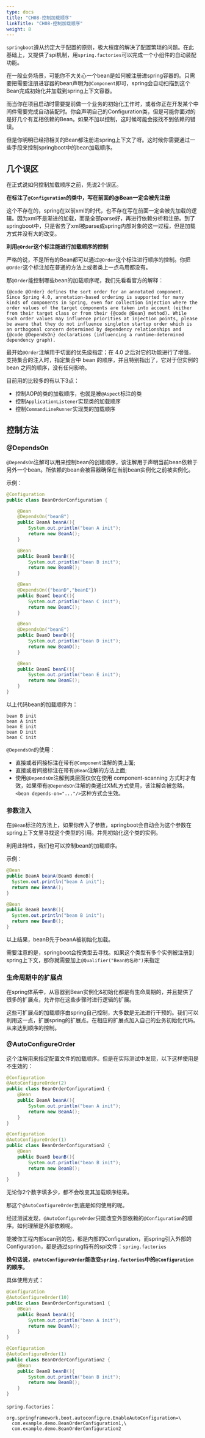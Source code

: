 ```yaml
---
type: docs
title: "CH08-控制加载顺序"
linkTitle: "CH08-控制加载顺序"
weight: 8
---
```


`springboot`遵从约定大于配置的原则，极大程度的解决了配置繁琐的问题。在此基础上，又提供了spi机制，用`spring.factories`可以完成一个小组件的自动装配功能。

在一般业务场景，可能你不大关心一个bean是如何被注册进spring容器的。只需要把需要注册进容器的bean声明为`@Component`即可，spring会自动扫描到这个Bean完成初始化并加载到spring上下文容器。

而当你在项目启动时需要提前做一个业务的初始化工作时，或者你正在开发某个中间件需要完成自动装配时。你会声明自己的Configuration类，但是可能你面对的是好几个有互相依赖的Bean。如果不加以控制，这时候可能会报找不到依赖的错误。

但是你明明已经把相关的Bean都注册进spring上下文了呀。这时候你需要通过一些手段来控制springboot中的bean加载顺序。

## 几个误区

在正式说如何控制加载顺序之前，先说2个误区。

**在标注了`@Configuration`的类中，写在前面的@Bean一定会被先注册**

这个不存在的，spring在以前xml的时代，也不存在写在前面一定会被先加载的逻辑。因为xml不是渐进的加载，而是全部parse好，再进行依赖分析和注册。到了springboot中，只是省去了xml被parse成spring内部对象的这一过程，但是加载方式并没有大的改变。

**利用`@Order`这个标注能进行加载顺序的控制**

严格的说，不是所有的Bean都可以通过`@Order`这个标注进行顺序的控制。你把`@Order`这个标注加在普通的方法上或者类上一点鸟用都没有。

那`@Order`能控制哪些bean的加载顺序呢，我们先看看官方的解释：

```less
{@code @Order} defines the sort order for an annotated component. Since Spring 4.0, annotation-based ordering is supported for many kinds of components in Spring, even for collection injection where the order values of the target components are taken into account (either from their target class or from their {@code @Bean} method). While such order values may influence priorities at injection points, please be aware that they do not influence singleton startup order which is an orthogonal concern determined by dependency relationships and {@code @DependsOn} declarations (influencing a runtime-determined dependency graph).
```

最开始`@Order`注解用于切面的优先级指定；在 4.0 之后对它的功能进行了增强，支持集合的注入时，指定集合中 bean 的顺序，并且特别指出了，它对于但实例的 bean 之间的顺序，没有任何影响。

目前用的比较多的有以下3点：

- 控制AOP的类的加载顺序，也就是被`@Aspect`标注的类
- 控制`ApplicationListener`实现类的加载顺序
- 控制`CommandLineRunner`实现类的加载顺序

## 控制方法

### @DependsOn

`@DependsOn`注解可以用来控制bean的创建顺序，该注解用于声明当前bean依赖于另外一个bean。所依赖的bean会被容器确保在当前bean实例化之前被实例化。

示例：

```java
@Configuration
public class BeanOrderConfiguration {

    @Bean
    @DependsOn("beanB")
    public BeanA beanA(){
        System.out.println("bean A init");
        return new BeanA();
    }

    @Bean
    public BeanB beanB(){
        System.out.println("bean B init");
        return new BeanB();
    }

    @Bean
    @DependsOn({"beanD","beanE"})
    public BeanC beanC(){
        System.out.println("bean C init");
        return new BeanC();
    }

    @Bean
    @DependsOn("beanE")
    public BeanD beanD(){
        System.out.println("bean D init");
        return new BeanD();
    }

    @Bean
    public BeanE beanE(){
        System.out.println("bean E init");
        return new BeanE();
    }
}
```

以上代码bean的加载顺序为：

```mipsasm
bean B init
bean A init
bean E init
bean D init
bean C init
```

`@DependsOn`的使用：

- 直接或者间接标注在带有`@Component`注解的类上面;
- 直接或者间接标注在带有`@Bean`注解的方法上面;
- 使用`@DependsOn`注解到类层面仅仅在使用 component-scanning 方式时才有效，如果带有`@DependsOn`注解的类通过XML方式使用，该注解会被忽略，`<bean depends-on="..."/>`这种方式会生效。

### 参数注入

在`@Bean`标注的方法上，如果你传入了参数，springboot会自动会为这个参数在spring上下文里寻找这个类型的引用。并先初始化这个类的实例。

利用此特性，我们也可以控制bean的加载顺序。

示例：

```java
@Bean
public BeanA beanA(BeanB demoB){
  System.out.println("bean A init");
  return new BeanA();
}

@Bean
public BeanB beanB(){
  System.out.println("bean B init");
  return new BeanB();
}
```

以上结果，beanB先于beanA被初始化加载。

需要注意的是，springboot会按类型去寻找。如果这个类型有多个实例被注册到spring上下文，那你就需要加上`@Qualifier("Bean的名称")`来指定

### 生命周期中的扩展点

在spring体系中，从容器到Bean实例化&初始化都是有生命周期的，并且提供了很多的扩展点，允许你在这些步骤时进行逻辑的扩展。

这些可扩展点的加载顺序由spring自己控制，大多数是无法进行干预的。我们可以利用这一点，扩展spring的扩展点。在相应的扩展点加入自己的业务初始化代码。从来达到顺序的控制。

### @AutoConfigureOrder

这个注解用来指定配置文件的加载顺序。但是在实际测试中发现，以下这样使用是不生效的：

```java
@Configuration
@AutoConfigureOrder(2)
public class BeanOrderConfiguration1 {
    @Bean
    public BeanA beanA(){
        System.out.println("bean A init");
        return new BeanA();
    }
}

@Configuration
@AutoConfigureOrder(1)
public class BeanOrderConfiguration2 {
    @Bean
    public BeanB beanB(){
        System.out.println("bean B init");
        return new BeanB();
    }
}
```

无论你2个数字填多少，都不会改变其加载顺序结果。

那这个`@AutoConfigureOrder`到底是如何使用的呢。

经过测试发现，`@AutoConfigureOrder`只能改变外部依赖的`@Configuration`的顺序。如何理解是外部依赖呢。

能被你工程内部scan到的包，都是内部的Configuration，而spring引入外部的Configuration，都是通过spring特有的spi文件：`spring.factories`

**换句话说，`@AutoConfigureOrder`能改变`spring.factories`中的`@Configuration`的顺序。**

具体使用方式：

```java
@Configuration
@AutoConfigureOrder(10)
public class BeanOrderConfiguration1 {
    @Bean
    public BeanA beanA(){
        System.out.println("bean A init");
        return new BeanA();
    }
}

@Configuration
@AutoConfigureOrder(1)
public class BeanOrderConfiguration2 {
    @Bean
    public BeanB beanB(){
        System.out.println("bean B init");
        return new BeanB();
    }
}
```

`spring.factories`：

```stylus
org.springframework.boot.autoconfigure.EnableAutoConfiguration=\
  com.example.demo.BeanOrderConfiguration1,\
  com.example.demo.BeanOrderConfiguration2
```

